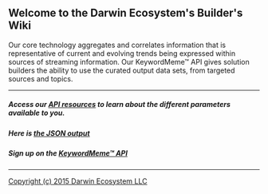 ## Welcome to the Darwin Ecosystem's Builder's Wiki

Our core technology aggregates and correlates information that is representative of current and evolving trends being expressed within sources of streaming information. Our KeywordMeme™ API gives solution builders the ability to use the curated output data sets, from targeted sources and topics.

<hr>

##### Access our [API resources](https://github.com/DarwinEcosystem/Documentation/wiki/REST-API-Resources) to learn about the different parameters available to you.

##### Here is [the JSON output](https://github.com/DarwinEcosystem/Documentation/wiki/Understanding-the-default-json-output)

##### Sign up on the [KeywordMeme™ API](http://www.keywordmeme.com)

<hr>

[Copyright (c) 2015 Darwin Ecosystem LLC](http://www.darwineco.com)
